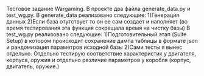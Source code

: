 Тестовое задание Wargaming.
В проекте два файла generate_data.py и test_wg.py. 
В generate_data реализовано следующие:
1)Генерация данных
2)Если база отутствует то он ее сам создает и наполняет (во время тестирования эта функция сокращала время на чистку базы)
В test_wg.py реализовано следующие:
1)Подготовительный этап (Suite Setup) в котором происходит сохранение дампа таблицы в формате json и рандомизация параметров исходной базы
2)Сами тесты я вынес отдельно. Отдельно тестирую соответствие характеристик у двигателя, корпуса, оружия и отдельно различие параметров у коробля (корпус, двигатель, оружие.)



